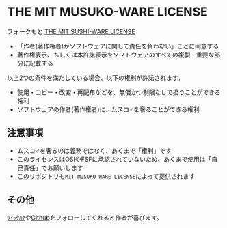 # THE MIT MUSUKO-WARE LICENSE

フォークもと [THE MIT SUSHI-WARE LICENSE](https://github.com/watasuke102/mit-sushi-ware)
  - 「作者(著作権者)がソフトウェアに関して責任を負わない」ことに同意する
  - 著作権表示、もしくは本許諾表示をソフトウェアのすべての複製・重要な部分に記載する
  
  以上2つの条件を満たしている場合、以下の権利が許諾されます。
  
  - 使用・コピー・改変・再配布などを、無償かつ制限なしで扱うことができる権利
  - ソフトウェアの作者(著作権者)に、ムスコ♂を奢ることができる権利

## 注意事項
- ムスコ♂を奢るのは義務ではなく、あくまで「権利」です
- このライセンスはOSIやFSFに承認されていないため、あくまで使用は「自己責任」でお願いします
- このリポジトリも`MIT MUSUKO-WARE LICENSE`によって提供されます

## その他
[ﾂｲｯﾀﾊｧ](https://twitter.com/kokkiemouse)や[Github](https://github.com/kokkiemouse)をフォローしてくれると作者が喜びます。
